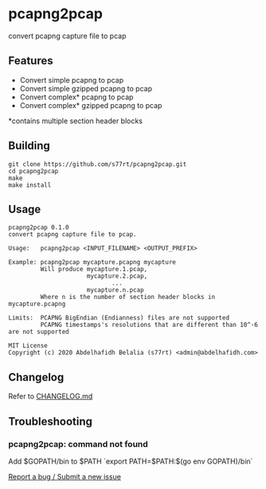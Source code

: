 # pcapng2pcap
convert pcapng capture file to pcap

## Features
- Convert simple pcapng to pcap
- Convert simple gzipped pcapng to pcap
- Convert complex* pcapng to pcap
- Convert complex* gzipped pcapng to pcap

\*contains multiple section header blocks

## Building
```
git clone https://github.com/s77rt/pcapng2pcap.git
cd pcapng2pcap
make
make install
```

## Usage
```
pcapng2pcap 0.1.0
convert pcapng capture file to pcap.

Usage:   pcapng2pcap <INPUT_FILENAME> <OUTPUT_PREFIX>

Example: pcapng2pcap mycapture.pcapng mycapture
         Will produce mycapture.1.pcap,
                      mycapture.2.pcap,
                             ...      
                      mycapture.n.pcap
         Where n is the number of section header blocks in mycapture.pcapng

Limits:  PCAPNG BigEndian (Endianness) files are not supported
         PCAPNG timestamps's resolutions that are different than 10^-6 are not supported

MIT License
Copyright (c) 2020 Abdelhafidh Belalia (s77rt) <admin@abdelhafidh.com>
```

## Changelog
Refer to [CHANGELOG.md](https://github.com/s77rt/pcapng2pcap/blob/master/docs/CHANGELOG.md)

## Troubleshooting
### pcapng2pcap: command not found
Add $GOPATH/bin to $PATH `export PATH=$PATH:$(go env GOPATH)/bin`

[Report a bug / Submit a new issue](https://github.com/s77rt/pcapng2pcap/issues/new)
